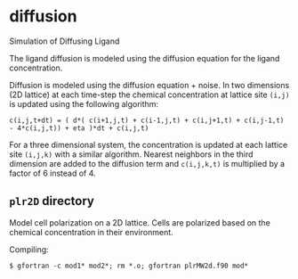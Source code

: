 # diffusion
Simulation of Diffusing Ligand

The ligand diffusion is modeled using the diffusion equation for the ligand concentration.

Diffusion is modeled using the diffusion equation + noise. In two dimensions (2D lattice) at each time-step the chemical concentration at lattice site `(i,j)` is updated using the following algorithm:

```
c(i,j,t+dt) = ( d*( c(i+1,j,t) + c(i-1,j,t) + c(i,j+1,t) + c(i,j-1,t) - 4*c(i,j,t)) + eta )*dt + c(i,j,t)
```
For a three dimensional system, the concentration is updated at each lattice site `(i,j,k)` with a similar algorithm. Nearest neighbors in the third dimension are added to the diffusion term and `c(i,j,k,t)` is multiplied by a factor of 6 instead of 4.

## `plr2D` directory

Model cell polarization on a 2D lattice. Cells are polarized based on the chemical concentration in their environment.

Compiling:
```
$ gfortran -c mod1* mod2*; rm *.o; gfortran plrMW2d.f90 mod*
```
